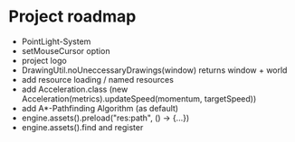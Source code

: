 # Project roadmap
- PointLight-System
- setMouseCursor option
- project logo
- DrawingUtil.noUneccessaryDrawings(window) returns window + world
- add resource loading / named resources
- add Acceleration.class (new Acceleration(metrics).updateSpeed(momentum, targetSpeed))
- add A*-Pathfinding Algorithm (as default)
- engine.assets().preload("res:path", () -> {...})
- engine.assets().find and register